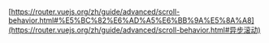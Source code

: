 [https://router.vuejs.org/zh/guide/advanced/scroll-behavior.html#%E5%BC%82%E6%AD%A5%E6%BB%9A%E5%8A%A8](https://router.vuejs.org/zh/guide/advanced/scroll-behavior.html#异步滚动)